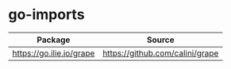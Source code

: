 # go-imports

Package | Source
--- | ---
https://go.ilie.io/grape | https://github.com/calini/grape
